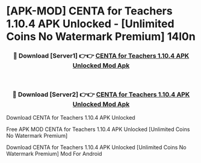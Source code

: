 # [APK-MOD] CENTA for Teachers 1.10.4 APK Unlocked - [Unlimited Coins No Watermark Premium] 14l0n



<div align="center">
<h3>🔴 Download [Server1] 👉👉 <a href="https://momento.my/?title=CENTA_for_Teachers_1.10.4_APK_Unlocked">CENTA for Teachers 1.10.4 APK Unlocked Mod Apk</a></h3><br>

<h3>🔴 Download [Server2] 👉👉 <a href="https://momento.my/?title=CENTA_for_Teachers_1.10.4_APK_Unlocked">CENTA for Teachers 1.10.4 APK Unlocked Mod Apk</a></h3>
</div>



Download CENTA for Teachers 1.10.4 APK Unlocked 

Free APK MOD CENTA for Teachers 1.10.4 APK Unlocked [Unlimited Coins No Watermark Premium]

Download CENTA for Teachers 1.10.4 APK Unlocked [Unlimited Coins No Watermark Premium] Mod For Android
